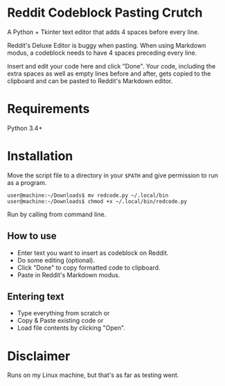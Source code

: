 # Reddit Codeblock Pasting Crutch
A Python + Tkinter text editor that adds 4 spaces before every line.

Reddit's Deluxe Editor is buggy when pasting.
When using Markdown modus, a codeblock needs to have
4 spaces preceding every line.

Insert and edit your code here and click "Done".
Your code, including the extra spaces as well as empty lines before and after,
gets copied to the clipboard and can be pasted to Reddit's Markdown editor.

# Requirements
Python 3.4+

# Installation
Move the script file to a directory in your `$PATH` and give permission to run as a program.

    user@machine:~/Downloads$ mv redcode.py ~/.local/bin
    user@machine:~/Downloads$ chmod +x ~/.local/bin/redcode.py

Run by calling from command line.

## How to use
* Enter text you want to insert as codeblock on Reddit.
* Do some editing (optional).
* Click "Done" to copy formatted code to clipboard.
* Paste in Reddit's Markdown modus.

## Entering text
* Type everything from scratch or
* Copy & Paste existing code or
* Load file contents by clicking "Open".

# Disclaimer
Runs on my Linux machine, but that's as far as testing went.
